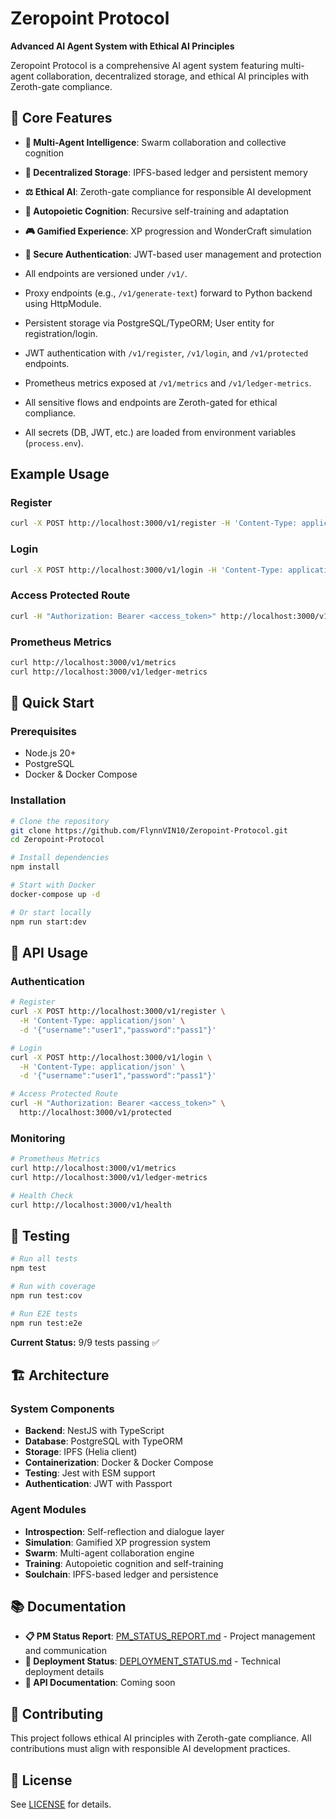 # Zeropoint Protocol

**Advanced AI Agent System with Ethical AI Principles**

Zeropoint Protocol is a comprehensive AI agent system featuring multi-agent collaboration, decentralized storage, and ethical AI principles with Zeroth-gate compliance.

## 🎯 **Core Features**

- **🤖 Multi-Agent Intelligence**: Swarm collaboration and collective cognition
- **🔗 Decentralized Storage**: IPFS-based ledger and persistent memory
- **⚖️ Ethical AI**: Zeroth-gate compliance for responsible AI development
- **🧠 Autopoietic Cognition**: Recursive self-training and adaptation
- **🎮 Gamified Experience**: XP progression and WonderCraft simulation
- **🔐 Secure Authentication**: JWT-based user management and protection

- All endpoints are versioned under `/v1/`.
- Proxy endpoints (e.g., `/v1/generate-text`) forward to Python backend using HttpModule.
- Persistent storage via PostgreSQL/TypeORM; User entity for registration/login.
- JWT authentication with `/v1/register`, `/v1/login`, and `/v1/protected` endpoints.
- Prometheus metrics exposed at `/v1/metrics` and `/v1/ledger-metrics`.
- All sensitive flows and endpoints are Zeroth-gated for ethical compliance.
- All secrets (DB, JWT, etc.) are loaded from environment variables (`process.env`).

## Example Usage

### Register
```bash
curl -X POST http://localhost:3000/v1/register -H 'Content-Type: application/json' -d '{"username":"user1","password":"pass1"}'
```

### Login
```bash
curl -X POST http://localhost:3000/v1/login -H 'Content-Type: application/json' -d '{"username":"user1","password":"pass1"}'
```

### Access Protected Route
```bash
curl -H "Authorization: Bearer <access_token>" http://localhost:3000/v1/protected
```

### Prometheus Metrics
```bash
curl http://localhost:3000/v1/metrics
curl http://localhost:3000/v1/ledger-metrics
```

## 🚀 **Quick Start**

### Prerequisites
- Node.js 20+
- PostgreSQL
- Docker & Docker Compose

### Installation
```bash
# Clone the repository
git clone https://github.com/FlynnVIN10/Zeropoint-Protocol.git
cd Zeropoint-Protocol

# Install dependencies
npm install

# Start with Docker
docker-compose up -d

# Or start locally
npm run start:dev
```

## 🔧 **API Usage**

### Authentication
```bash
# Register
curl -X POST http://localhost:3000/v1/register \
  -H 'Content-Type: application/json' \
  -d '{"username":"user1","password":"pass1"}'

# Login
curl -X POST http://localhost:3000/v1/login \
  -H 'Content-Type: application/json' \
  -d '{"username":"user1","password":"pass1"}'

# Access Protected Route
curl -H "Authorization: Bearer <access_token>" \
  http://localhost:3000/v1/protected
```

### Monitoring
```bash
# Prometheus Metrics
curl http://localhost:3000/v1/metrics
curl http://localhost:3000/v1/ledger-metrics

# Health Check
curl http://localhost:3000/v1/health
```

## 🧪 **Testing**

```bash
# Run all tests
npm test

# Run with coverage
npm run test:cov

# Run E2E tests
npm run test:e2e
```

**Current Status:** 9/9 tests passing ✅

## 🏗️ **Architecture**

### **System Components**
- **Backend**: NestJS with TypeScript
- **Database**: PostgreSQL with TypeORM
- **Storage**: IPFS (Helia client)
- **Containerization**: Docker & Docker Compose
- **Testing**: Jest with ESM support
- **Authentication**: JWT with Passport

### **Agent Modules**
- **Introspection**: Self-reflection and dialogue layer
- **Simulation**: Gamified XP progression system
- **Swarm**: Multi-agent collaboration engine
- **Training**: Autopoietic cognition and self-training
- **Soulchain**: IPFS-based ledger and persistence

## 📚 **Documentation**

- **📋 PM Status Report**: [PM_STATUS_REPORT.md](./PM_STATUS_REPORT.md) - Project management and communication
- **🚀 Deployment Status**: [DEPLOYMENT_STATUS.md](./DEPLOYMENT_STATUS.md) - Technical deployment details
- **🔧 API Documentation**: Coming soon

## 🤝 **Contributing**

This project follows ethical AI principles with Zeroth-gate compliance. All contributions must align with responsible AI development practices.

## 📄 **License**

See [LICENSE](./LICENSE) for details.
